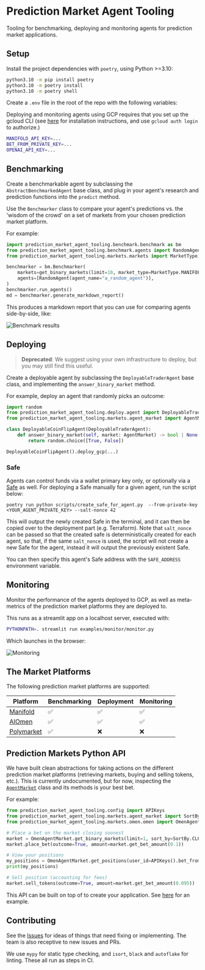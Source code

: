 # Prediction Market Agent Tooling

Tooling for benchmarking, deploying and monitoring agents for prediction market applications.

## Setup

Install the project dependencies with `poetry`, using Python >=3.10:

```bash
python3.10 -m pip install poetry
python3.10 -m poetry install
python3.10 -m poetry shell
```

Create a `.env` file in the root of the repo with the following variables:

Deploying and monitoring agents using GCP requires that you set up the gcloud CLI (see [here](https://cloud.google.com/sdk/docs/install) for installation instructions, and use `gcloud auth login` to authorize.)

```bash
MANIFOLD_API_KEY=...
BET_FROM_PRIVATE_KEY=...
OPENAI_API_KEY=...
```

## Benchmarking

Create a benchmarkable agent by subclassing the `AbstractBenchmarkedAgent` base class, and plug in your agent's research and prediction functions into the `predict` method.

Use the `Benchmarker` class to compare your agent's predictions vs. the 'wisdom of the crowd' on a set of markets from your chosen prediction market platform.

For example:

```python
import prediction_market_agent_tooling.benchmark.benchmark as bm
from prediction_market_agent_tooling.benchmark.agents import RandomAgent
from prediction_market_agent_tooling.markets.markets import MarketType, get_binary_markets

benchmarker = bm.Benchmarker(
    markets=get_binary_markets(limit=10, market_type=MarketType.MANIFOLD),
    agents=[RandomAgent(agent_name="a_random_agent")],
)
benchmarker.run_agents()
md = benchmarker.generate_markdown_report()
```

This produces a markdown report that you can use for comparing agents side-by-side, like:

![Benchmark results](assets/comparison-report.png)

## Deploying

> **Deprecated**: We suggest using your own infrastructure to deploy, but you may still find this useful.

Create a deployable agent by subclassing the `DeployableTraderAgent` base class, and implementing the `answer_binary_market` method.

For example, deploy an agent that randomly picks an outcome:

```python
import random
from prediction_market_agent_tooling.deploy.agent import DeployableTraderAgent
from prediction_market_agent_tooling.markets.agent_market import AgentMarket

class DeployableCoinFlipAgent(DeployableTraderAgent):
    def answer_binary_market(self, market: AgentMarket) -> bool | None:
        return random.choice([True, False])

DeployableCoinFlipAgent().deploy_gcp(...)
```

### Safe

Agents can control funds via a wallet primary key only, or optionally via a [Safe](https://safe.global/) as well. For deploying a Safe manually for a given agent, run the script below:

```commandline
poetry run python scripts/create_safe_for_agent.py  --from-private-key <YOUR_AGENT_PRIVATE_KEY> --salt-nonce 42
```

This will output the newly created Safe in the terminal, and it can then be copied over to the deployment part (e.g. Terraform).
Note that `salt_nonce` can be passed so that the created safe is deterministically created for each agent, so that, if the same `salt_nonce` is used, the script will not create a new Safe for the agent, instead it will output the previously existent Safe.

You can then specify this agent's Safe address with the `SAFE_ADDRESS` environment variable.

## Monitoring

Monitor the performance of the agents deployed to GCP, as well as meta-metrics of the prediction market platforms they are deployed to.

This runs as a streamlit app on a localhost server, executed with:

```bash
PYTHONPATH=. streamlit run examples/monitor/monitor.py
```

Which launches in the browser:

![Monitoring](assets/monitoring.png)

## The Market Platforms

The following prediction market platforms are supported:

| Platform                              | Benchmarking | Deployment | Monitoring |
|---------------------------------------|--------------|------------|------------|
| [Manifold](https://manifold.markets/) | ✅ | ✅ | ✅ |
| [AIOmen](https://aiomen.eth.limo/)    | ✅ | ✅ | ✅ |
| [Polymarket](https://polymarket.com/) | ✅ | ❌ | ❌ |

## Prediction Markets Python API

We have built clean abstractions for taking actions on the different prediction market platforms (retrieving markets, buying and selling tokens, etc.). This is currently undocumented, but for now, inspecting the [`AgentMarket`](https://github.com/gnosis/prediction-market-agent-tooling/blob/1e497fff9f2b53e4e3e1beb5dda08b4d49da881b/prediction_market_agent_tooling/markets/agent_market.py) class and its methods is your best bet.

For example:

```python
from prediction_market_agent_tooling.config import APIKeys
from prediction_market_agent_tooling.markets.agent_market import SortBy
from prediction_market_agent_tooling.markets.omen.omen import OmenAgentMarket

# Place a bet on the market closing soonest
market = OmenAgentMarket.get_binary_markets(limit=1, sort_by=SortBy.CLOSING_SOONEST)[0]
market.place_bet(outcome=True, amount=market.get_bet_amount(0.1))

# View your positions
my_positions = OmenAgentMarket.get_positions(user_id=APIKeys().bet_from_address)
print(my_positions)

# Sell position (accounting for fees)
market.sell_tokens(outcome=True, amount=market.get_bet_amount(0.095))
```

This API can be built on top of to create your application. See [here](https://github.com/gnosis/prediction-market-agent/tree/main/prediction_market_agent/agents/microchain_agent) for an example.

## Contributing

See the [Issues](https://github.com/gnosis/prediction-market-agent-tooling/issues) for ideas of things that need fixing or implementing. The team is also receptive to new issues and PRs.

We use `mypy` for static type checking, and `isort`, `black` and `autoflake` for linting. These all run as steps in CI.
